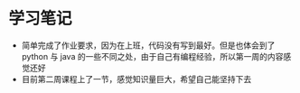 # 学习笔记
* 简单完成了作业要求，因为在上班，代码没有写到最好。但是也体会到了python 与 java 的一些不同之处，由于自己有编程经验，所以第一周的内容感觉还好
* 目前第二周课程上了一节，感觉知识量巨大，希望自己能坚持下去

